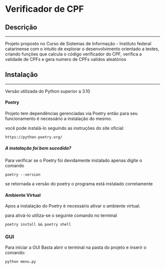 # Verificador de CPF

## Descrição
-------------

Projeto proposto no Curso de Sistemas de Informação - Instituto federal catarinense com o intuito de explorar o desenvolvimento orientado a testes, criando funções que calcula o código verificador do CPF, verifica a validade de CPFs e gera numero de CPFs validos aleatórios   

## Instalação 
---------

Versão utilizada do Python superior a 3.10

#### Poetry

Projeto tem dependências gerenciadas via Poetry então para seu funcionamento é necessário a instalação do mesmo.

você pode instalá-lo seguindo as instruções do site oficial:

```
https://python-poetry.org/
```

##### A instalação foi bem sucedida?

Para verificar se o Poetry foi devidamente instalado apenas digite o comando 
```
poetry --version
```
se retornada a versão do poetry o programa está instalado corretamente

#### Ambiente Virtual

Apos a instalação do Poetry é necessário ativar o ambiente virtual. 

para ativá-lo utiliza-se o seguinte comando no terminal

```
poetry install && poetry shell
```

### GUI

Para iniciar a GUI Basta abrir o terminal na pasta do projeto e inserir o comando:

```
python menu.py  
```

